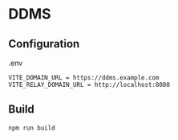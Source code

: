 # DDMS

## Configuration

.env

```config
VITE_DOMAIN_URL = https://ddms.example.com
VITE_RELAY_DOMAIN_URL = http://localhost:8080
```

## Build

```bash
npm run build
```
